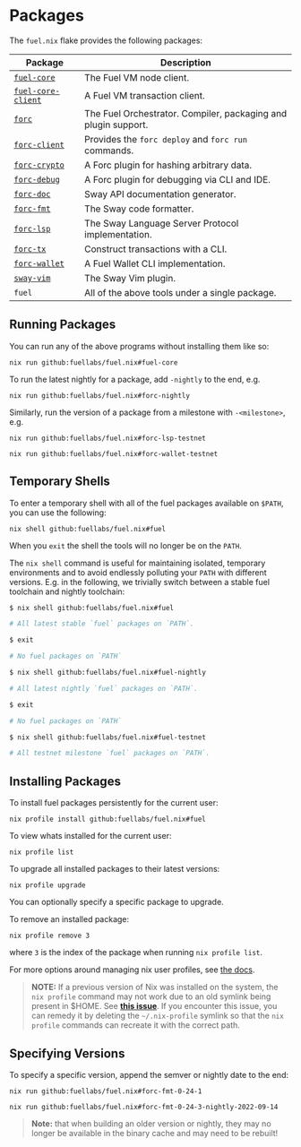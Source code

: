 # Packages


The `fuel.nix` flake provides the following packages:

| Package | Description |
| --- | --- |
| [`fuel-core`][fuel-core-repo] | The Fuel VM node client. |
| [`fuel-core-client`][fuel-core-repo] | A Fuel VM transaction client. |
| [`forc`][sway-repo] | The Fuel Orchestrator. Compiler, packaging and plugin support. |
| [`forc-client`][sway-repo] | Provides the `forc deploy` and `forc run` commands. |
| [`forc-crypto`][sway-repo] | A Forc plugin for hashing arbitrary data. |
| [`forc-debug`][sway-repo] | A Forc plugin for debugging via CLI and IDE. |
| [`forc-doc`][sway-repo] | Sway API documentation generator. |
| [`forc-fmt`][sway-repo] | The Sway code formatter. |
| [`forc-lsp`][sway-repo] | The Sway Language Server Protocol implementation. |
| [`forc-tx`][sway-repo] | Construct transactions with a CLI. |
| [`forc-wallet`][forc-wallet-repo] | A Fuel Wallet CLI implementation. |
| [`sway-vim`][sway-vim-repo] | The Sway Vim plugin. |
| `fuel` | All of the above tools under a single package. |

## Running Packages

You can run any of the above programs without installing them like so:

```
nix run github:fuellabs/fuel.nix#fuel-core
```

To run the latest nightly for a package, add `-nightly` to the end, e.g.

```
nix run github:fuellabs/fuel.nix#forc-nightly
```

Similarly, run the version of a package from a milestone with `-<milestone>`, e.g.

```
nix run github:fuellabs/fuel.nix#forc-lsp-testnet
```
```
nix run github:fuellabs/fuel.nix#forc-wallet-testnet
```

## Temporary Shells

To enter a temporary shell with all of the fuel packages available on `$PATH`,
you can use the following:

```
nix shell github:fuellabs/fuel.nix#fuel
```

When you `exit` the shell the tools will no longer be on the `PATH`.

The `nix shell` command is useful for maintaining isolated, temporary
environments and to avoid endlessly polluting your `PATH` with different
versions. E.g. in the following, we trivially switch between a stable fuel
toolchain and nightly toolchain:

```sh
$ nix shell github:fuellabs/fuel.nix#fuel

# All latest stable `fuel` packages on `PATH`.

$ exit

# No fuel packages on `PATH`

$ nix shell github:fuellabs/fuel.nix#fuel-nightly

# All latest nightly `fuel` packages on `PATH`.

$ exit

# No fuel packages on `PATH`

$ nix shell github:fuellabs/fuel.nix#fuel-testnet

# All testnet milestone `fuel` packages on `PATH`.
```

## Installing Packages

To install fuel packages persistently for the current user:

```console
nix profile install github:fuellabs/fuel.nix#fuel
```

To view whats installed for the current user:

```console
nix profile list
```

To upgrade all installed packages to their latest versions:

```console
nix profile upgrade
```

You can optionally specify a specific package to upgrade.

To remove an installed package:

```console
nix profile remove 3
```

where `3` is the index of the package when running `nix profile list`.

For more options around managing nix user profiles, see [the
docs](https://nixos.org/manual/nix/stable/command-ref/new-cli/nix3-profile.html).

> **NOTE:** If a previous version of Nix was installed on the system, the
> `nix profile` command may not work due to an old symlink being present in $HOME.
> See [**this issue**](https://github.com/DeterminateSystems/nix-installer/issues/477).
> If you encounter this issue, you can remedy it by deleting the `~/.nix-profile`
> symlink so that the `nix profile` commands can recreate it with the correct
> path.


## Specifying Versions

To specify a specific version, append the semver or nightly date to the end:

```
nix run github:fuellabs/fuel.nix#forc-fmt-0-24-1
```
```
nix run github:fuellabs/fuel.nix#forc-fmt-0-24-3-nightly-2022-09-14
```

> **Note:** that when building an older version or nightly, they may no longer
> be available in the binary cache and may need to be rebuilt!

[forc-wallet-repo]: https://github.com/fuellabs/forc-wallet
[fuel-core-repo]: https://github.com/fuellabs/fuel-core
[sway-repo]: https://github.com/fuellabs/sway
[sway-vim-repo]: https://github.com/fuellabs/sway.vim
